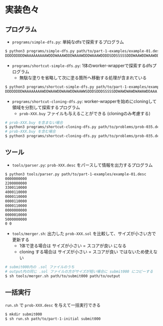 # 実装色々

## プログラム

- `programs/simple-dfs.py`: 単純なdfsで探索するプログラム

```sh
$ python3 programs/simple-dfs.py path/to/part-1-examples/example-01.desc
DDDDDDDDDWAAAAAAAAAWDDDWAAAWDDDWAAAWDDDWAAAWDDDDSDDSSSSSDDDWAAWDDWAAWDDWAAWAWDDSDWSAWAAAAAAAA
```

- `programs/shortcut-simple-dfs.py`: 1体のworker-wrapperで探索するdfsプログラム
  - 無駄な塗りを省略して次に塗る箇所へ移動する処理が含まれている

```sh
$ python3 programs/shortcut-simple-dfs.py path/to/part-1-examples/example-01.desc
DDDDDDDDWAAAAAAAAWDDWAAWDDWAAWDDWAAWWSDDDSDDDSSSSSDDWAWDWAWDWAWAWDDAAA
```

- `programs/shortcut-cloning-dfs.py`: worker-wrapperを始めにcloningして領域を分割して探索するプログラム
  - `prob-XXX.buy` ファイルも与えることができる (cloningのみ考慮する)

```sh
# prob-XXX.buy を含まない場合
$ python3 programs/shortcut-cloning-dfs.py path/to/problems/prob-035.desc > path/to/prob-035.sol
# prob-XXX.buy を含む場合
$ python3 programs/shortcut-cloning-dfs.py path/to/problems/prob-035.desc path/to/prob-035.buy > path/to/prob-035.sol
```

## ツール

- `tools/parser.py`: `prob-XXX.desc` をパースして情報を出力するプログラム

```sh
$ python3 tools/parser.py path/to/part-1-examples/example-01.desc
0000000000
2200000000
3300110000
4000110000
0000110000
0000110000
0000110000
0000000000
0000010000
5000000000
0 0
```

- `tools/merger.sh`: 出力した `prob-XXX.sol` を比較して、サイズが小さい方で更新する
  - 1体で塗る場合は サイズが小さい = スコアが良い になる
  - cloning する場合は サイズが小さい = スコアが良い ではないため使えない

```sh
# submit000内の .sol ファイルのうち
# output内の同じ .sol ファイルの方がサイズが短い場合に submit000 にコピーする
$ sh tools/merger.sh path/to/submit000 path/to/output
```

## 一括実行

`run.sh` で `prob-XXX.desc` を与えて一括実行できる

```sh
$ mkdir submit000
$ sh run.sh path/to/part-1-initial submit000
```